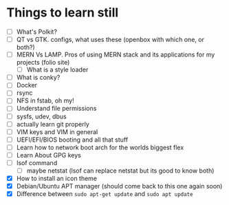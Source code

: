 # Things to learn still
- [ ] What's Polkit?
- [ ] QT vs GTK. configs, what uses these (openbox with which one, or both?)
- [ ] MERN Vs LAMP. Pros of using MERN stack and its applications for my projects (folio site)
  - [ ] What is a style loader
- [ ] What is conky?
- [ ] Docker
- [ ] rsync
- [ ] NFS in fstab, oh my!
- [ ] Understand file permissions
- [ ] sysfs, udev, dbus
- [ ] actually learn git properly
- [ ] VIM keys and VIM in general
- [ ] UEFI/EFI/BIOS booting and all that stuff
- [ ] Learn how to network boot arch for the worlds biggest flex
- [ ] Learn About GPG keys
- [ ] lsof command
  - [ ] maybe netstat (lsof can replace netstat but its good to know both)
- [x] How to install an icon theme
- [x] Debian/Ubuntu APT manager (should come back to this one again soon)
- [x] Difference between ```sudo apt-get update``` and ```sudo apt update```